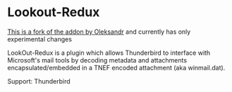 # Lookout-Redux

[This is a fork of the addon by Oleksandr](https://addons.thunderbird.net/nn-NO/thunderbird/addon/lookout-fix-version/) and currently has only experimental changes

LookOut-Redux is a plugin which allows Thunderbird to interface with Microsoft's mail tools by decoding metadata and attachments encapsulated/embedded in a TNEF encoded attachment (aka winmail.dat).

Support: Thunderbird
